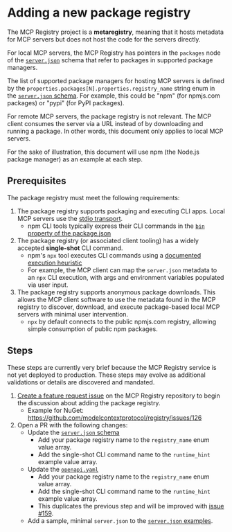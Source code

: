 # Adding a new package registry

The MCP Registry project is a **metaregistry**, meaning that it hosts metadata for MCP servers but does not host the code for the servers directly.

For local MCP servers, the MCP Registry has pointers in the `packages` node of the [`server.json`](server-json/README.md) schema that refer to packages in supported package managers.

The list of supported package managers for hosting MCP servers is defined by the `properties.packages[N].properties.registry_name` string enum in the [`server.json` schema](server-json/server.schema.json). For example, this could be "npm" (for npmjs.com packages) or "pypi" (for PyPI packages).

For remote MCP servers, the package registry is not relevant. The MCP client consumes the server via a URL instead of by downloading and running a package. In other words, this document only applies to local MCP servers.

For the sake of illustration, this document will use npm (the Node.js package manager) as an example at each step.

## Prerequisites

The package registry must meet the following requirements:

1. The package registry supports packaging and executing CLI apps. Local MCP servers use the [stdio transport](https://modelcontextprotocol.io/docs/concepts/transports#standard-input%2Foutput-stdio).
   - npm CLI tools typically express their CLI commands in the [`bin` property of the package.json](https://docs.npmjs.com/cli/v11/configuring-npm/package-json#bin)
1. The package registry (or associated client tooling) has a widely accepted **single-shot** CLI command.
   - npm's `npx` tool executes CLI commands using a [documented execution heuristic](https://docs.npmjs.com/cli/v11/commands/npx#description)
   - For example, the MCP client can map the `server.json` metadata to an `npx` CLI execution, with args and environment variables populated via user input.
1. The package registry supports anonymous package downloads. This allows the MCP client software to use the metadata found in the MCP registry to discover, download, and execute package-based local MCP servers with minimal user intervention.
   - `npx` by default connects to the public npmjs.com registry, allowing simple consumption of public npm packages.

## Steps

These steps are currently very brief because the MCP Registry service is not yet deployed to production. These steps may evolve as additional validations or details are discovered and mandated.

1. [Create a feature request issue](https://github.com/modelcontextprotocol/registry/issues/new?template=feature_request.md) on the MCP Registry repository to begin the discussion about adding the package registry.
   - Example for NuGet: https://github.com/modelcontextprotocol/registry/issues/126
1. Open a PR with the following changes:
   - Update the [`server.json` schema](server-json/server.schema.json)
     - Add your package registry name to the `registry_name` enum value array.
     - Add the single-shot CLI command name to the `runtime_hint` example value array.
   - Update the [`openapi.yaml`](openapi.yaml)
     - Add your package registry name to the `registry_name` enum value array.
     - Add the single-shot CLI command name to the `runtime_hint` example value array.
     - This duplicates the previous step and will be improved with [issue #159](https://github.com/modelcontextprotocol/registry/issues/159).
   - Add a sample, minimal `server.json` to the [`server.json` examples](server-json/examples.md).
